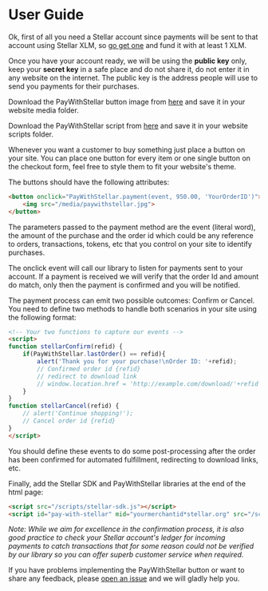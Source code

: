 # User Guide

Ok, first of all you need a Stellar account since payments will be sent to that account using Stellar XLM, so [go get one](https://www.stellar.org/account-viewer) and fund it with at least 1 XLM.

Once you have your account ready, we will be using the **public key** only, keep your **secret key** in a safe place and do not share it, do not enter it in any website on the internet. The public key is the address people will use to send you payments for their purchases.

Download the PayWithStellar button image from [here](https://github.com/kuyawa/PayWithStellar/blob/master/media/paywithstellar.jpg) and save it in your website media folder.

Download the PayWithStellar script from [here](https://github.com/kuyawa/PayWithStellar/tree/master/scripts) and save it in your website scripts folder.

Whenever you want a customer to buy something just place a button on your site. You can place one button for every item or one single button on the checkout form, feel free to style them to fit your website's theme.

The buttons should have the following attributes:

````HTML
<button onclick="PayWithStellar.payment(event, 950.00, 'YourOrderID')">
    <img src="/media/paywithstellar.jpg">
</button>
````
The parameters passed to the payment method are the event (literal word), the amount of the purchase and the order id which could be any reference to orders, transactions, tokens, etc that you control on your site to identify purchases.

The onclick event will call our library to listen for payments sent to your account. If a payment is received we will verify that the order Id and amount do match, only then the payment is confirmed and you will be notified.

The payment process can emit two possible outcomes: Confirm or Cancel. You need to define two methods to handle both scenarios in your site using the following format:

````HTML
<!-- Your two functions to capture our events -->
<script>
function stellarConfirm(refid) {
    if(PayWithStellar.lastOrder() == refid){
        alert('Thank you for your purchase!\nOrder ID: '+refid);
        // Confirmed order id {refid}
        // redirect to download link
        // window.location.href = 'http://example.com/download/'+refid
    }
}
function stellarCancel(refid) {
    // alert('Continue shopping!');
    // Cancel order id {refid}
}
</script>
````

You should define these events to do some post-processing after the order has been confirmed for automated fulfillment, redirecting to download links, etc.

Finally, add the Stellar SDK and PayWithStellar libraries at the end of the html page:

````HTML
<script src="/scripts/stellar-sdk.js"></script>
<script id="pay-with-stellar" mid="yourmerchantid*stellar.org" src="/scripts/paywithstellar.js">
````

*Note: While we aim for excellence in the confirmation process, it is also good practice to check your Stellar account's ledger for incoming payments to catch transactions that for some reason could not be verified by our library so you can offer superb customer service when required.*

If you have problems implementing the PayWithStellar button or want to share any feedback, please [open an issue](https://github.com/kuyawa/PayWithStellar/issues) and we will gladly help you.

